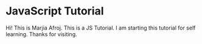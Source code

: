 # JavaScript Tutorial
<p>
  Hi! This is Marjia Afroj. This is a JS Tutorial. I am starting this tutorial for self learning. Thanks for visiting.
</p>
